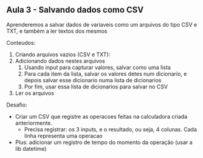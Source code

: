 ## Aula 3 - Salvando dados como CSV

Aprenderemos a salvar dados de variaveis como um arquivos do tipo CSV e TXT, e também a ler textos dos mesmos

Conteudos:
1. Criando arquivos vazios (CSV e TXT):
2. Adicionando dados nestes arquivos
   1. Usando input para capturar valores, salvar como uma lista
   2. Para cada item da lista, salvar os valores detes num dicionario, e depois salvar esse dicionario numa lista de dicionarios
   3. Por fim, usar essa lista de dicionarios para salvar no CSV
3. Ler os arquivos

Desafio:
- Criar um CSV que registre as operacoes feitas na calculadora criada anteriormente. 
  - Precisa registrar: os 3 inputs, e o resultado, ou seja, 4 colunas. Cada linha representa uma operacao
- Plus: adicionar um registro de tempo do momento da operação (usar a lib datetime)